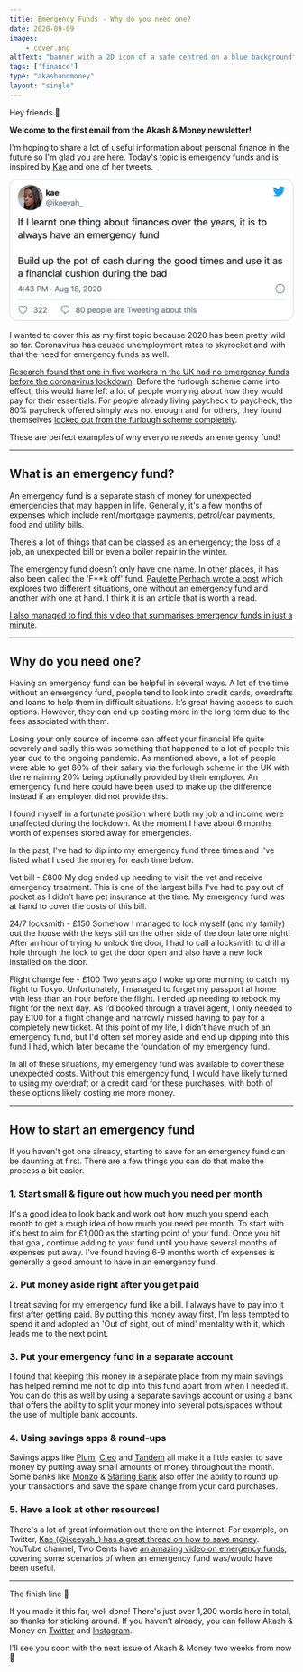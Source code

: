```yaml
---
title: Emergency Funds - Why do you need one?
date: 2020-09-09
images: 
    - cover.png
altText: "banner with a 2D icon of a safe centred on a blue background"
tags: ['finance']
type: "akashandmoney"
layout: "single"
---
```


Hey friends 👋

**Welcome to the first email from the Akash & Money newsletter!**

I'm hoping to share a lot of useful information about personal finance in the future so I'm glad you are here. Today's topic is emergency funds and is inspired by [Kae](https://twitter.com/ikeeyah_) and one of her tweets.

![tweet from kae about emergency funds](kae-emergency-funds-tweet.png)

I wanted to cover this as my first topic because 2020 has been pretty wild so far. Coronavirus has caused unemployment rates to skyrocket and with that the need for emergency funds as well. 

[Research found that one in five workers in the UK had no emergency funds before the coronavirus lockdown](https://www.yourmoney.com/saving-banking/a-fifth-of-uk-workers-had-no-rainy-day-fund-before-covid-19-crisis/). Before the furlough scheme came into effect, this would have left a lot of people worrying about how they would pay for their essentials. For people already living paycheck to paycheck, the 80% paycheck offered simply was not enough and for others, they found themselves [locked out from the furlough scheme completely](https://www.bbc.co.uk/news/uk-53936926).

These are perfect examples of why everyone needs an emergency fund!

------

## What is an emergency fund?
An emergency fund is a separate stash of money for unexpected emergencies that may happen in life. Generally, it's a few months of expenses which include rent/mortgage payments, petrol/car payments, food and utility bills.

There’s a lot of things that can be classed as an emergency; the loss of a job, an unexpected bill or even a boiler repair in the winter.

The emergency fund doesn’t only have one name. In other places, it has also been called the 'F**k off' fund. [Paulette Perhach wrote a post](https://www.thebillfold.com/2016/01/a-story-of-a-fuck-off-fund/) which explores two different situations, one without an emergency fund and another with one at hand. I think it is an article that is worth a read.

[I also managed to find this video that summarises emergency funds in just a minute](https://www.youtube.com/watch?v=R0PdO9CY5Ew).

------

## Why do you need one?
Having an emergency fund can be helpful in several ways. A lot of the time without an emergency fund, people tend to look into credit cards, overdrafts and loans to help them in difficult situations. It’s great having access to such options. However, they can end up costing more in the long term due to the fees associated with them.

Losing your only source of income can affect your financial life quite severely and sadly this was something that happened to a lot of people this year due to the ongoing pandemic. As mentioned above, a lot of people were able to get 80% of their salary via the furlough scheme in the UK with the remaining 20% being optionally provided by their employer. An emergency fund here could have been used to make up the difference instead if an employer did not provide this.

I found myself in a fortunate position where both my job and income were unaffected during the lockdown. At the moment I have about 6 months worth of expenses stored away for emergencies.

In the past, I've had to dip into my emergency fund three times and I've listed what I used the money for each time below.

Vet bill - £800
My dog ended up needing to visit the vet and receive emergency treatment. This is one of the largest bills I've had to pay out of pocket as I didn't have pet insurance at the time. My emergency fund was at hand to cover the costs of this bill.

24/7 locksmith - £150
Somehow I managed to lock myself (and my family) out the house with the keys still on the other side of the door late one night! After an hour of trying to unlock the door, I had to call a locksmith to drill a hole through the lock to get the door open and also have a new lock installed on the door.

Flight change fee - £100
Two years ago I woke up one morning to catch my flight to Tokyo. Unfortunately, I managed to forget my passport at home with less than an hour before the flight. I ended up needing to rebook my flight for the next day. As I’d booked through a travel agent, I only needed to pay £100 for a flight change and narrowly missed having to pay for a completely new ticket. At this point of my life, I didn’t have much of an emergency fund, but I'd often set money aside and end up dipping into this fund I had, which later became the foundation of my emergency fund.

In all of these situations, my emergency fund was available to cover these unexpected costs. Without this emergency fund, I would have likely turned to using my overdraft or a credit card for these purchases, with both of these options likely costing me more money.

------

## How to start an emergency fund
If you haven't got one already, starting to save for an emergency fund can be daunting at first. There are a few things you can do that make the process a bit easier.

### 1. Start small & figure out how much you need per month
It's a good idea to look back and work out how much you spend each month to get a rough idea of how much you need per month. To start with it's best to aim for £1,000 as the starting point of your fund. Once you hit that goal, continue adding to your fund until you have several months of expenses put away. I've found having 6-9 months worth of expenses is generally a good amount to have in an emergency fund.

### 2. Put money aside right after you get paid
I treat saving for my emergency fund like a bill. I always have to pay into it first after getting paid. By putting this money away first, I’m less tempted to spend it and adopted an 'Out of sight, out of mind' mentality with it, which leads me to the next point.

### 3. Put your emergency fund in a separate account
I found that keeping this money in a separate place from my main savings has helped remind me not to dip into this fund apart from when I needed it. You can do this as well by using a separate savings account or using a bank that offers the ability to split your money into several pots/spaces without the use of multiple bank accounts.

### 4. Using savings apps & round-ups
Savings apps like [Plum](https://withplum.com/), [Cleo](https://www.meetcleo.com/) and [Tandem](https://www.tandem.co.uk/) all make it a little easier to save money by putting away small amounts of money throughout the month. Some banks like [Monzo](https://monzo.com/) & [Starling Bank](https://www.starlingbank.com/) also offer the ability to round up your transactions and save the spare change from your card purchases.

### 5. Have a look at other resources!
There's a lot of great information out there on the internet! For example, on Twitter, [Kae (@ikeeyah_) has a great thread on how to save money](https://twitter.com/ikeeyah_/status/1177362024810143744). YouTube channel, Two Cents have [an amazing video on emergency funds](https://www.youtube.com/watch?v=vftjBTjFlzI), covering some scenarios of when an emergency fund was/would have been useful.

------

The finish line 🏁

If you made it this far, well done! There's just over 1,200 words here in total, so thanks for sticking around. If you haven’t already, you can follow Akash & Money on [Twitter](https://twitter.com/akashandmoney/) and [Instagram](https://www.instagram.com/akashandmoney/).

I'll see you soon with the next issue of Akash & Money two weeks from now 👋